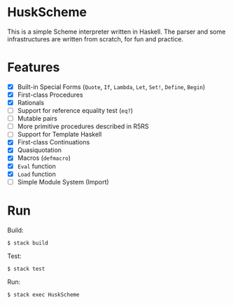 # HuskScheme
This is a simple Scheme interpreter written in Haskell. The parser and some infrastructures are written from scratch, for fun and practice.

# Features

- [x] Built-in Special Forms (`Quote`, `If`, `Lambda`, `Let`, `Set!`, `Define`, `Begin`)
- [x] First-class Procedures
- [x] Rationals
- [ ] Support for reference equality test (`eq?`)
- [ ] Mutable pairs
- [ ] More primitive procedures described in R5RS
- [ ] Support for Template Haskell
- [x] First-class Continuations
- [x] Quasiquotation
- [x] Macros (`defmacro`)
- [x] `Eval` function
- [x] `Load` function
- [ ] Simple Module System (Import)

# Run

Build:
```shell
$ stack build
```

Test:
```shell
$ stack test
```

Run:
```shell
$ stack exec HuskScheme
```
